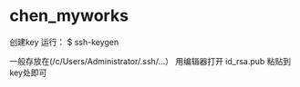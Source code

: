 # chen_myworks
创建key
运行：
$ ssh-keygen

一般存放在(/c/Users/Administrator/.ssh/...）
用编辑器打开
id_rsa.pub
粘贴到key处即可
